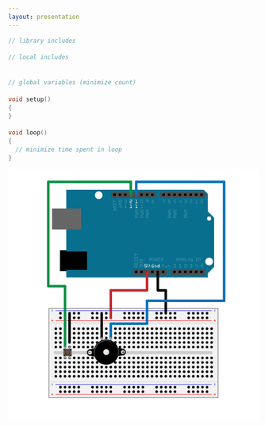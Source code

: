 ```yaml
---
layout: presentation
---
```


```c++
// library includes

// local includes


// global variables (minimize count)

void setup()
{
}

void loop()
{
  // minimize time spent in loop
}
```

[![](assets/img/arduino-speaker-button.png)](code1)
